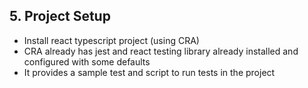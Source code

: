 ## 5. Project Setup

- Install react typescript project (using CRA)
- CRA already has jest and react testing library already installed and configured with some defaults
- It provides a sample test and script to run tests in the project
